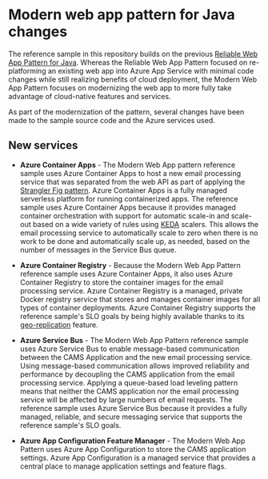 # Modern web app pattern for Java changes

The reference sample in this repository builds on the previous [Reliable Web App Pattern for Java](https://aka.ms/eap/rwa/java). Whereas the Reliable Web App Pattern focused on re-platforming an existing web app into Azure App Service with minimal code changes while still realizing benefits of cloud deployment, the Modern Web App Pattern focuses on modernizing the web app to more fully take advantage of cloud-native features and services.

As part of the modernization of the pattern, several changes have been made to the sample source code and the Azure services used.

## New services

* **Azure Container Apps** - The Modern Web App pattern reference sample uses Azure Container Apps to host a new email processing service that was separated from the web API as part of applying the [Strangler Fig pattern](https://learn.microsoft.com/azure/architecture/patterns/strangler-fig). Azure Container Apps is a fully managed serverless platform for running containerized apps. The reference sample uses Azure Container Apps because it provides managed container orchestration with support for automatic scale-in and scale-out based on a wide variety of rules using [KEDA](https://keda.sh/docs/2.13/) scalers. This allows the email processing service to automatically scale to zero when there is no work to be done and automatically scale up, as needed, based on the number of messages in the Service Bus queue.

* **Azure Container Registry** - Because the Modern Web App Pattern reference sample uses Azure Container Apps, it also uses Azure Container Registry to store the container images for the email processing service. Azure Container Registry is a managed, private Docker registry service that stores and manages container images for all types of container deployments. Azure Container Registry supports the reference sample's SLO goals by being highly available thanks to its [geo-replication](https://learn.microsoft.com/azure/container-registry/container-registry-geo-replication#configure-geo-replication) feature.

* **Azure Service Bus** - The Modern Web App Pattern reference sample uses Azure Service Bus to enable message-based communication between the CAMS Application and the new email processing service. Using message-based communication allows improved reliability and performance by decoupling the CAMS application from the email processing service. Applying a queue-based load leveling pattern means that neither the CAMS application nor the email processing service will be affected by large numbers of email requests. The reference sample uses Azure Service Bus because it provides a fully managed, reliable, and secure messaging service that supports the reference sample's SLO goals.

* **Azure App Configuration Feature Manager** - The Modern Web App Pattern uses Azure App Configuration to store the CAMS application settings. Azure App Configuration is a managed service that provides a central place to manage application settings and feature flags.
